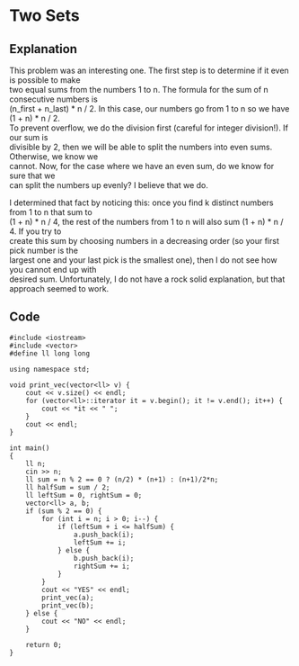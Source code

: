 # Two Sets
## Explanation
This problem was an interesting one. The first step is to determine if it even is possible to make  
two equal sums from the numbers 1 to n. The formula for the sum of n consecutive numbers is  
(n_first + n_last) * n / 2. In this case, our numbers go from 1 to n so we have (1 + n) * n / 2.  
To prevent overflow, we do the division first (careful for integer division!). If our sum is  
divisible by 2, then we will be able to split the numbers into even sums. Otherwise, we know we  
cannot. Now, for the case where we have an even sum, do we know for sure that we  
can split the numbers up evenly? I believe that we do. 

I determined that fact by noticing this: once you find k distinct numbers from 1 to n that sum to  
(1 + n) * n / 4, the rest of the numbers from 1 to n will also sum (1 + n) * n / 4. If you try to  
create this sum by choosing numbers in a decreasing order (so your first pick number is the  
largest one and your last pick is the smallest one), then I do not see how you cannot end up with  
desired sum. Unfortunately, I do not have a rock solid explanation, but that approach seemed to   work.

## Code
    #include <iostream>
    #include <vector>
    #define ll long long

    using namespace std;

    void print_vec(vector<ll> v) {
        cout << v.size() << endl;
        for (vector<ll>::iterator it = v.begin(); it != v.end(); it++) {
            cout << *it << " ";
        }
        cout << endl;
    }

    int main()
    {
        ll n;
        cin >> n;
        ll sum = n % 2 == 0 ? (n/2) * (n+1) : (n+1)/2*n;
        ll halfSum = sum / 2;
        ll leftSum = 0, rightSum = 0;
        vector<ll> a, b;
        if (sum % 2 == 0) {
            for (int i = n; i > 0; i--) {
                if (leftSum + i <= halfSum) {
                    a.push_back(i);
                    leftSum += i;
                } else {
                    b.push_back(i);
                    rightSum += i;
                }
            }
            cout << "YES" << endl;
            print_vec(a);
            print_vec(b);
        } else {
            cout << "NO" << endl;
        }

        return 0;
    }